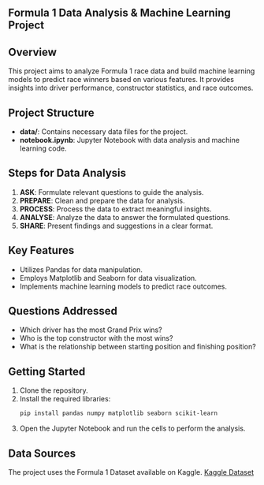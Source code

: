 ## Formula 1 Data Analysis & Machine Learning Project

## Overview
This project aims to analyze Formula 1 race data and build machine learning models to predict race winners based on various features. It provides insights into driver performance, constructor statistics, and race outcomes.

## Project Structure
- **data/**: Contains necessary data files for the project.
- **notebook.ipynb**: Jupyter Notebook with data analysis and machine learning code.

## Steps for Data Analysis
1. **ASK**: Formulate relevant questions to guide the analysis.
2. **PREPARE**: Clean and prepare the data for analysis.
3. **PROCESS**: Process the data to extract meaningful insights.
4. **ANALYSE**: Analyze the data to answer the formulated questions.
5. **SHARE**: Present findings and suggestions in a clear format.

## Key Features
- Utilizes Pandas for data manipulation.
- Employs Matplotlib and Seaborn for data visualization.
- Implements machine learning models to predict race outcomes.

## Questions Addressed
- Which driver has the most Grand Prix wins?
- Who is the top constructor with the most wins?
- What is the relationship between starting position and finishing position?

## Getting Started
1. Clone the repository.
2. Install the required libraries:
   ```bash
   pip install pandas numpy matplotlib seaborn scikit-learn
   ```
3. Open the Jupyter Notebook and run the cells to perform the analysis.

## Data Sources
The project uses the Formula 1 Dataset available on Kaggle. [Kaggle Dataset](https://www.kaggle.com/datasets/rohanrao/formula-1-world-championship-1950-2020)
